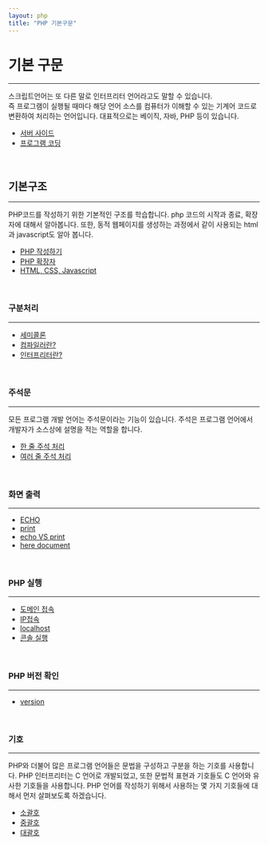 ```yaml
---
layout: php
title: "PHP 기본구문"
---
```


# 기본 구문
---
스크립트언어는 또 다른 말로 인터프리터 언어라고도 말할 수 있습니다.  
즉 프로그램이 실행될 때마다 해당 언어 소스를 컴퓨터가 이해할 수 있는 기계어 코드로 변환하여 처리하는 언어입니다. 
대표적으로는 베이직, 자바, PHP 등이 있습니다.  

* [서버 사이드](./serverside)
* [프로그램 코딩](./coding)

<br>

## 기본구조
---
PHP코드를 작성하기 위한 기본적인 구조를 학습합니다. php 코드의 시작과 종료, 확장자에 대해서 알아봅니다. 
또한, 동적 웹페이지를 생성하는 과정에서 같이 사용되는 html과 javascript도 알아 봅니다.

* [PHP 작성하기](03.1.1)
* [PHP 확장자](03.1.2)
* [HTML, CSS, Javascript](03.1.3)

<br>

### 구분처리
<hr>

* [세미콜론](03.2.1)
* [컴파일러란?](03.2.2)
* [인터프리터란?](03.2.3)

<br>

### 주석문
<hr>
모든 프로그램 개발 언어는 주석문이라는 기능이 있습니다. 주석은 프로그램 언어에서 개발자가 소스상에 설명을 적는 역할을 합니다.  

* [한 줄 주석 처리](03.3)
* [여러 줄 주석 처리](03.3)

<br>

### 화면 출력
<hr>

* [ECHO](03.4)
* [print](03.4)
* [echo VS print](03.4)
* [here document](03.4)

<br>

### PHP 실행
<hr>

* [도메인 접속](03.5)
* [IP접속](03.5)
* [localhost](03.5)
* [콘솔 실행](03.5)

<br>

### PHP 버전 확인
<hr>

* [version](03.6)
<br>

### 기호
<hr>
PHP와 더불어 많은 프로그램 언어들은 문법을 구성하고 구분을 하는 기호를 사용합니다. PHP 인터프리터는 C 언어로 개발되었고, 또한 문법적 표현과 기호들도 C 언어와 유사한 기호들을 사용합니다. PHP 언어를 작성하기 위해서 사용하는 몇 가지 기호들에 대해서 먼저 살펴보도록 하겠습니다. 

* [소괄호](03.7)
* [중괄호](03.7)
* [대괄호](03.7) 

<br><br>